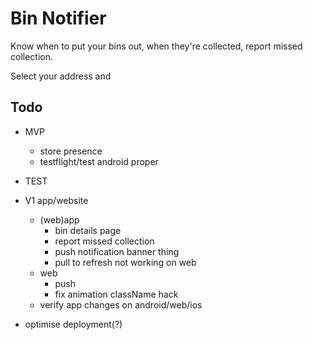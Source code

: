 # Bin Notifier

Know when to put your bins out, when they're collected, report missed collection.

Select your address and 

## Todo

* MVP
  * store presence
  * testflight/test android proper

* TEST

* V1 app/website
  * (web)app
    * bin details page
    * report missed collection
    * push notification banner thing
    * pull to refresh not working on web
  * web
    * push
    * fix animation className hack
  * verify app changes on android/web/ios

* optimise deployment(?)